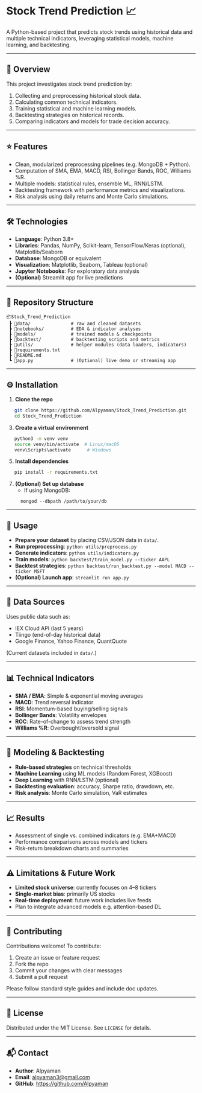 # Stock Trend Prediction 📈

A Python-based project that predicts stock trends using historical data and multiple technical indicators, leveraging statistical models, machine learning, and backtesting.

---

## 📌 Overview

This project investigates stock trend prediction by:

1. Collecting and preprocessing historical stock data.
2. Calculating common technical indicators.
3. Training statistical and machine learning models.
4. Backtesting strategies on historical records.
5. Comparing indicators and models for trade decision accuracy.

---

## ⭐ Features

- Clean, modularized preprocessing pipelines (e.g. MongoDB + Python).
- Computation of SMA, EMA, MACD, RSI, Bollinger Bands, ROC, Williams %R.
- Multiple models: statistical rules, ensemble ML, RNN/LSTM.
- Backtesting framework with performance metrics and visualizations.
- Risk analysis using daily returns and Monte Carlo simulations.

---

## 🛠️ Technologies

- **Language**: Python 3.8+  
- **Libraries**: Pandas, NumPy, Scikit-learn, TensorFlow/Keras (optional), Matplotlib/Seaborn  
- **Database**: MongoDB or equivalent  
- **Visualization**: Matplotlib, Seaborn, Tableau (optional)  
- **Jupyter Notebooks**: For exploratory data analysis  
- **(Optional)** Streamlit app for live predictions

---

## 📁 Repository Structure
```
📦Stock_Trend_Prediction
 ┣ 📂data/               # raw and cleaned datasets
 ┣ 📂notebooks/          # EDA & indicator analyses
 ┣ 📂models/             # trained models & checkpoints
 ┣ 📂backtest/           # backtesting scripts and metrics
 ┣ 📂utils/              # helper modules (data loaders, indicators)
 ┣ 📜requirements.txt
 ┣ 📜README.md
 ┗ 📜app.py              # (Optional) live demo or streaming app
```
---

## ⚙️ Installation

1. **Clone the repo**
```bash
   git clone https://github.com/Alpyaman/Stock_Trend_Prediction.git
   cd Stock_Trend_Prediction
```
3. **Create a virtual environment**
```bash
   python3 -m venv venv
   source venv/bin/activate  # Linux/macOS
   venv\Scripts\activate      # Windows
```
5. **Install dependencies**
```bash
   pip install -r requirements.txt
```
7. **(Optional) Set up database**  
   - If using MongoDB:
   ```
     mongod --dbpath /path/to/your/db
   ```
---

## 🚀 Usage

- **Prepare your dataset** by placing CSV/JSON data in `data/`.
- **Run preprocessing**:
  `python utils/preprocess.py`
- **Generate indicators**:
  `python utils/indicators.py`
- **Train models**:
  `python backtest/train_model.py --ticker AAPL`
- **Backtest strategies**:
  `python backtest/run_backtest.py --model MACD --ticker MSFT`
- **(Optional) Launch app**:
  `streamlit run app.py`

---

## 🧾 Data Sources

Uses public data such as:

- IEX Cloud API (last 5 years)
- Tiingo (end-of-day historical data)
- Google Finance, Yahoo Finance, QuantQuote

(Current datasets included in `data/`.)

---

## 📊 Technical Indicators

- **SMA / EMA**: Simple & exponential moving averages  
- **MACD**: Trend reversal indicator  
- **RSI**: Momentum-based buying/selling signals  
- **Bollinger Bands**: Volatility envelopes  
- **ROC**: Rate-of-change to assess trend strength  
- **Williams %R**: Overbought/oversold signal  

---

## 🤖 Modeling & Backtesting

- **Rule-based strategies** on technical thresholds
- **Machine Learning** using ML models (Random Forest, XGBoost)
- **Deep Learning** with RNN/LSTM (optional)
- **Backtesting evaluation**: accuracy, Sharpe ratio, drawdown, etc.
- **Risk analysis**: Monte Carlo simulation, VaR estimates

---

## 📈 Results

- Assessment of single vs. combined indicators (e.g. EMA+MACD)
- Performance comparisons across models and tickers
- Risk-return breakdown charts and summaries

---

## ⚠️ Limitations & Future Work

- **Limited stock universe**: currently focuses on 4–8 tickers  
- **Single-market bias**: primarily US stocks  
- **Real-time deployment**: future work includes live feeds  
- Plan to integrate advanced models e.g. attention-based DL

---

## 🤝 Contributing

Contributions welcome! To contribute:

1. Create an issue or feature request  
2. Fork the repo  
3. Commit your changes with clear messages  
4. Submit a pull request

Please follow standard style guides and include doc updates.

---

## 📄 License

Distributed under the MIT License. See `LICENSE` for details.

---

## 📬 Contact

- **Author**: Alpyaman  
- **Email**: alpyaman3@gmail.com  
- **GitHub**: https://github.com/Alpyaman
